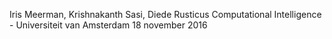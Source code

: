 Iris Meerman, Krishnakanth Sasi, Diede Rusticus
Computational Intelligence - Universiteit van Amsterdam
18 november 2016